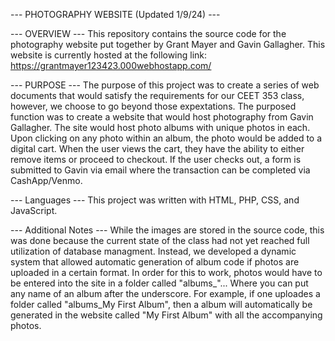 ---   PHOTOGRAPHY WEBSITE (Updated 1/9/24)   ---

---   OVERVIEW   ---
This repository contains the source code for the photography website put together by Grant Mayer and Gavin Gallagher. This website is currently hosted at the following link: https://grantmayer123423.000webhostapp.com/

--- PURPOSE   ---
The purpose of this project was to create a series of web documents that would satisfy the requirements for our CEET 353 class, however, we choose to go beyond those expextations. The purposed function was to create a website that would host photography from Gavin Gallagher. The site would host photo albums with unique photos in each. Upon clicking on any photo within an album, the photo would be added to a digital cart. When the user views the cart, they have the ability to either remove items or proceed to checkout. If the user checks out, a form is submitted to Gavin via email where the transaction can be completed via CashApp/Venmo. 

---   Languages   ---
This project was written with HTML, PHP, CSS, and JavaScript. 

---   Additional Notes   ---
While the images are stored in the source code, this was done because the current state of the class had not yet reached full utilization of database managment. Instead, we developed a dynamic system that allowed automatic generation of album code if photos are uploaded in a certain format. In order for this to work, photos would have to be entered into the site in a folder called "albums_"... Where you can put any name of an album after the underscore. For example, if one uploades a folder called "albums_My First Album", then a album will automatically be generated in the website called "My First Album" with all the accompanying photos. 
